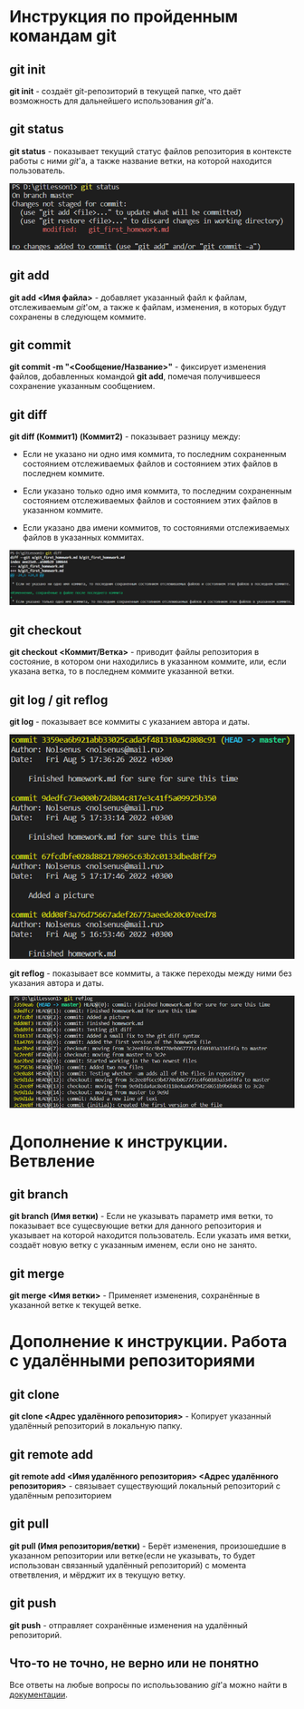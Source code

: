 # Инструкция по пройденным командам git

## git init

**git init** - создаёт git-репозиторий в текущей папке, что даёт возможность для дальнейшего использования *git*'а.

## git status

**git status** - показывает текущий статус файлов репозитория в контексте работы с ними *git*'а, а также название ветки, на которой находится пользователь.

![Здесь должен был быть пример вывода после использования команды git status, но что-то пошло не так](status.png "Пример вывода после использования git status")

## git add

**git add <Имя файла>** - добавляет указанный файл к файлам, отслеживаемым *git*'ом, а также к файлам, изменения, в которых будут сохранены в следующем коммите.

## git commit

**git commit -m "<Сообщение/Название>"** - фиксирует изменения файлов, добавленных командой **git add**, помечая получившееся сохранение указанным сообщением.

## git diff

**git diff (Коммит1) (Коммит2)** - показывает разницу между:

* Если не указано ни одно имя коммита, то последним сохраненным состоянием отслеживаемых файлов и состоянием этих файлов в последнем коммите.

* Если указано только одно имя коммита, то последним сохраненным состоянием отслеживаемых файлов и состоянием этих файлов в указанном коммите.

* Если указано два имени коммитов, то состояниями отслеживаемых файлов в указанных коммитах.

![Здесь должен был быть пример вывода после использования команды git diff, но что-то пошло не так](diff0.png "Пример вывода после использования git diff")

## git checkout

**git checkout <Коммит/Ветка>** - приводит файлы репозитория в состояние, в котором они находились в указанном коммите, или, если указана ветка, то в последнем коммите указанной ветки.

## git log / git reflog

**git log** - показывает все коммиты с указанием автора и даты.

![Здесь должен был быть пример вывода после использования команды git log, но что-то пошло не так](log.png "Пример вывода после использования git log")

**git reflog** - показывает все коммиты, а также переходы между ними без указания автора и даты.

![Здесь должен был быть пример вывода после использования команды git reflog, но что-то пошло не так](reflog.png "Пример вывода после использования git reflog")

# Дополнение к инструкции. Ветвление

## git branch

**git branch (Имя ветки)** - Если не указывать параметр имя ветки, то показывает все сущесвующие ветки для данного репозитория и указывает на которой находится пользователь. Если указать имя ветки, создаёт новую ветку с указанным именем, если оно не занято.

## git merge

**git merge <Имя ветки>** - Применяет изменения, сохранённые в указанной ветке к текущей ветке.

# Дополнение к инструкции. Работа с удалёнными репозиториями

## git clone

**git clone <Адрес удалённого репозитория>** - Копирует указанный удалённый репозиторий в локальную папку.

## git remote add

**git remote add <Имя удалённого репозитория> <Адрес удалённого репозитория>** - связывает существующий локальный репозиторий с удалённым репозиторием

## git pull

**git pull (Имя репозитория/ветки)** - Берёт изменения, произошедшие в указанном репозитории или ветке(если не указывать, то будет использован связанный удалённый репозиторий) с момента ответвления, и мёрджит их в текущую ветку.

## git push

**git push** - отправляет сохранённые изменения на удалённый репозиторий.

## Что-то не точно, не верно или не понятно

Все ответы на любые вопросы по исполььзованию *git*'а можно найти в [документации](https://git-scm.com/docs/user-manual).